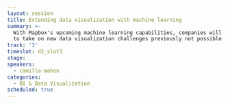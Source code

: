 ```yaml
---
layout: session
title: Extending data visualization with machine learning
summary: >-
  With Mapbox's upcoming machine learning capabilities, companies will be able
  to take on new data visualization challenges previously not possible.
track: '3'
timeslot: d2_slot3
stage:
speakers:
  - camilla-mahon
categories:
  - BI & Data Visualization
scheduled: true
---
```


